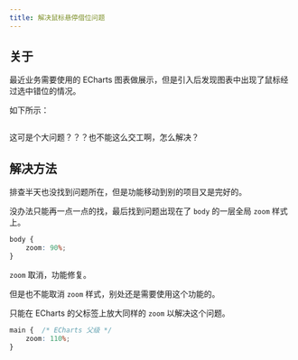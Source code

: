 ```yaml
---
title: 解决鼠标悬停借位问题
---
```


## 关于

最近业务需要使用的 ECharts 图表做展示，但是引入后发现图表中出现了鼠标经过选中错位的情况。

如下所示：

<img class="zoom" :src="$withBase('/web/echarts/echarts-malposition/GIF 2021-9-26 18-32-51.gif')">

这可是个大问题？？？也不能这么交工啊，怎么解决？

## 解决方法

排查半天也没找到问题所在，但是功能移动到别的项目又是完好的。

没办法只能再一点一点的找，最后找到问题出现在了 `body` 的一层全局 `zoom` 样式上。

```css
body {
	zoom: 90%;
}
```

`zoom` 取消，功能修复。

但是也不能取消 `zoom` 样式，别处还是需要使用这个功能的。

只能在 ECharts 的父标签上放大同样的 `zoom` 以解决这个问题。

```css
main {	/* ECharts 父级 */
	zoom: 110%;
}
```